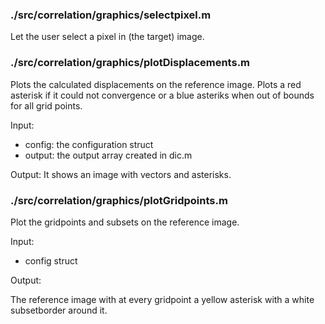 ### ./src/correlation/graphics/selectpixel.m
Let the user select a pixel in (the target) image.

### ./src/correlation/graphics/plotDisplacements.m
Plots the calculated displacements on the reference image. Plots a red asterisk if it could not convergence or a blue asteriks when out of bounds for all grid points.

Input:

* config: the configuration struct
* output: the output array created in dic.m

Output:
It shows an image with vectors and asterisks.


### ./src/correlation/graphics/plotGridpoints.m
Plot the gridpoints and subsets on the reference image.

Input:

* config struct

Output:

The reference image with at every gridpoint a yellow asterisk with a white subsetborder around it.